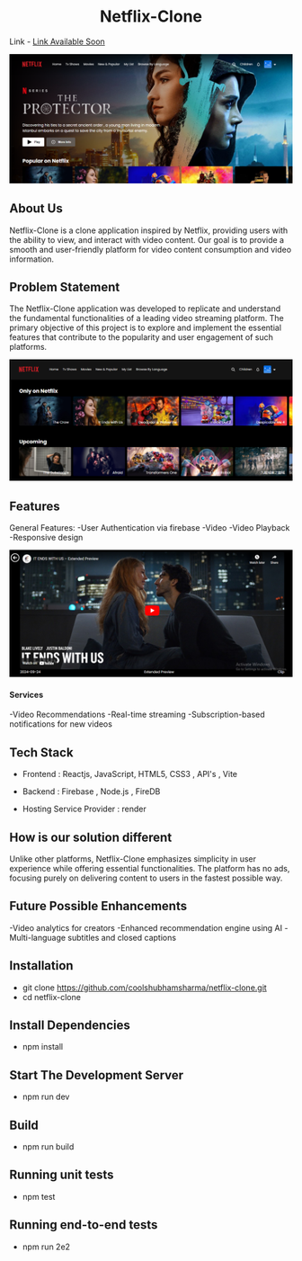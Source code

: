 <h1 align="center"><b> Netflix-Clone </b></h1> 

Link - <a href=""> Link Available Soon</a>
<br>
<p align="center">
<img src="./public/Screenshot 2024-09-26 180522.png" width="700" title="Netflix-Clone">
</p >

## About Us 
 Netflix-Clone is a clone application inspired by Netflix, providing users with the ability to view, and interact with video content. Our goal is to provide a smooth and user-friendly platform for video content consumption and video information.

## Problem Statement
The Netflix-Clone application was developed to replicate and understand the fundamental functionalities of a leading video streaming platform. The primary objective of this project is to explore and implement the essential features that contribute to the popularity and user engagement of such platforms.


<img src="./public/Screenshot 2024-09-26 180621.png">

## Features
General Features:
-User Authentication via firebase
-Video 
-Video Playback
-Responsive design

<img src="./public/file.png">

#### Services 
-Video Recommendations
-Real-time streaming
-Subscription-based notifications for new videos



## Tech Stack


-   Frontend : Reactjs, JavaScript, HTML5, CSS3 , API's , Vite

-   Backend : Firebase , Node.js , FireDB

-   Hosting Service Provider : render


## How is our solution different

Unlike other platforms, Netflix-Clone emphasizes simplicity in user experience while offering essential functionalities. The platform has no ads, focusing purely on delivering content to users in the fastest possible way.

## Future Possible Enhancements
-Video analytics for creators
-Enhanced recommendation engine using AI
-Multi-language subtitles and closed captions

## Installation
- git clone https://github.com/coolshubhamsharma/netflix-clone.git
- cd netflix-clone

## Install Dependencies

- npm install   

## Start The Development Server

- npm run dev

## Build

- npm run build

## Running unit tests

- npm test

## Running end-to-end tests

- npm run 2e2
